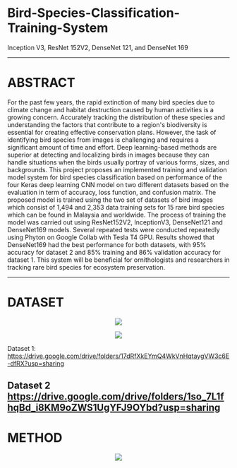 # Bird-Species-Classification-Training-System
Inception V3, ResNet 152V2, DenseNet 121, and DenseNet 169

---
# ABSTRACT

  For the past few years, the rapid extinction of many bird species due to climate change
and habitat destruction caused by human activities is a growing concern. Accurately tracking the
distribution of these species and understanding the factors that contribute to a region's
biodiversity is essential for creating effective conservation plans. However, the task of
identifying bird species from images is challenging and requires a significant amount of time
and effort. Deep learning-based methods are superior at detecting and localizing birds in images
because they can handle situations when the birds usually portray of various forms, sizes, and
backgrounds. This project proposes an implemented training and validation model system for
bird species classification based on performance of the four Keras deep learning CNN model on
two different datasets based on the evaluation in term of accuracy, loss function, and confusion
matrix. The proposed model is trained using the two set of datasets of bird images which consist
of 1,494 and 2,353 data training sets for 15 rare bird species which can be found in Malaysia and
worldwide. The process of training the model was carried out using ResNet152V2, InceptionV3,
DenseNet121 and DenseNet169 models. Several repeated tests were conducted repeatedly using
Phyton on Google Collab with Tesla T4 GPU. Results showed that DenseNet169 had the best
performance for both datasets, with 95% accuracy for dataset 2 and 85% training and 86%
validation accuracy for dataset 1. This system will be beneficial for ornithologists and
researchers in tracking rare bird species for ecosystem preservation.

---
# DATASET

<p align="center">
  <img src="https://github.com/sabrinaMKE201073/Bird-Species-Classification-Training-System/assets/95947484/c003c44a-463f-4d83-a8c8-724a0686a1aa">
</p>

<p align="center">
  <img src="https://github.com/sabrinaMKE201073/Bird-Species-Classification-Training-System/assets/95947484/38e95281-f2cd-4dc7-adf6-f8d273b0b082">
</p>


Dataset 1: https://drive.google.com/drive/folders/17dRfXkEYmQ4WkVnHqtaygVW3c6E-dfRX?usp=sharing

Dataset 2
https://drive.google.com/drive/folders/1so_7L1fhqBd_i8KM9oZWS1UgYFJ9OYbd?usp=sharing
---
# METHOD

<p align="center">
  <img src="https://github.com/sabrinaMKE201073/Bird-Species-Classification-Training-System/assets/95947484/3c4e4d96-1515-48dc-81b2-f96e3016aa77">
</p>


